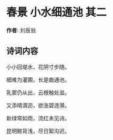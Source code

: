 # 春景 小水细通池 其二

**作者**: 刘辰翁

## 诗词内容

小小回堤水，花阴寸步随。

细难为灌圃，长是曲通池。

乳窦仍从出，云根触处滋。

又添晴滴沥，欲涨碧涟漪。

新绿常如雨，流红未见诗。

昆明鲸背浅，尽日絮沟迟。

